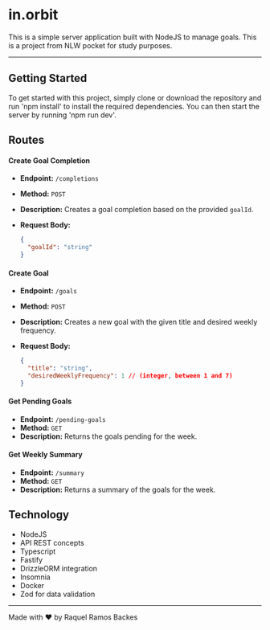 # in.orbit
This is a simple server application built with NodeJS to manage goals. This is a project from NLW pocket for study purposes.

---

## Getting Started
To get started with this project, simply clone or download the repository and run 'npm install' to install the required dependencies. You can then start the server by running 'npm run dev'.

## Routes

#### Create Goal Completion
- **Endpoint:** `/completions`
- **Method:** `POST`
- **Description:** Creates a goal completion based on the provided `goalId`.
- **Request Body:**
  
  ```json
  {
    "goalId": "string"
  }
  ```

#### Create Goal
- **Endpoint:** `/goals`
- **Method:** `POST`
- **Description:** Creates a new goal with the given title and desired weekly frequency.
- **Request Body:**
  
  ```json
  {
    "title": "string",
    "desiredWeeklyFrequency": 1 // (integer, between 1 and 7)
  }
  ```

#### Get Pending Goals
- **Endpoint:** `/pending-goals`
- **Method:** `GET`
- **Description:** Returns the goals pending for the week.

#### Get Weekly Summary
- **Endpoint:** `/summary`
- **Method:** `GET`
- **Description:** Returns a summary of the goals for the week.

## Technology
- NodeJS
- API REST concepts
- Typescript
- Fastify
- DrizzleORM integration
- Insomnia
- Docker
- Zod for data validation

---

Made with ❤️ by Raquel Ramos Backes
 
